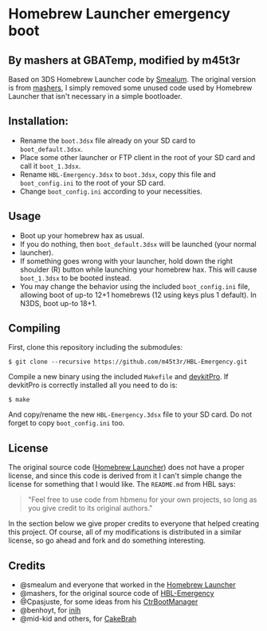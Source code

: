 Homebrew Launcher emergency boot
================================

By mashers at GBATemp, modified by m45t3r
-----------------------------------------

Based on 3DS Homebrew Launcher code by [Smealum][1]. The original version is
from [mashers][2], I simply removed some unused code used by Homebrew Launcher
that isn't necessary in a simple bootloader.

Installation:
-------------

* Rename the ``boot.3dsx`` file already on your SD card to ``boot_default.3dsx``.
* Place some other launcher or FTP client in the root of your SD card and call
it ``boot_1.3dsx``.
* Rename ``HBL-Emergency.3dsx`` to ``boot.3dsx``, copy this file and
``boot_config.ini`` to the root of your SD card.
* Change ``boot_config.ini`` according to your necessities.

Usage
-----

* Boot up your homebrew hax as usual.
* If you do nothing, then ``boot_default.3dsx`` will be launched (your normal
* launcher).
* If something goes wrong with your launcher, hold down the right shoulder (R)
button while launching your homebrew hax. This will cause ``boot_1.3dsx`` to be
booted instead.
* You may change the behavior using the included ``boot_config.ini`` file,
allowing boot of up-to 12+1 homebrews (12 using keys plus 1 default). In N3DS,
boot up-to 18+1.

Compiling
---------

First, clone this repository including the submodules:

    $ git clone --recursive https://github.com/m45t3r/HBL-Emergency.git

Compile a new binary using the included ``Makefile`` and [devkitPro][3].
If devkitPro is correctly installed all you need to do is:

    $ make

And copy/rename the new ``HBL-Emergency.3dsx`` file to your SD card. Do not
forget to copy ``boot_config.ini`` too.

License
-------

The original source code ([Homebrew Launcher][1]) does not have a proper
license, and since this code is derived from it I can't simple change the
license for something that I would like. The ``README.md`` from HBL says:

> "Feel free to use code from hbmenu for your own projects, so long as you
give credit to its original authors."

In the section below we give proper credits to everyone that helped creating
this project. Of course, all of my modifications is distributed in a similar
license, so go ahead and fork and do something interesting.

Credits
-------

* @smealum and everyone that worked in the [Homebrew Launcher][1]
* @mashers, for the original source code of [HBL-Emergency][2]
* @Cpasjuste, for some ideas from his [CtrBootManager][4]
* @benhoyt, for [inih][5]
* @mid-kid and others, for [CakeBrah][6]

[1]: https://github.com/smealum/3ds_hb_menu
[2]: https://gbatemp.net/threads/release-homebrew-emergency-launcher.399394/
[3]: http://devkitpro.org/
[4]: https://github.com/Cpasjuste/CtrBootManager
[5]: https://github.com/benhoyt/inih
[6]: https://github.com/mid-kid/CakeBrah
